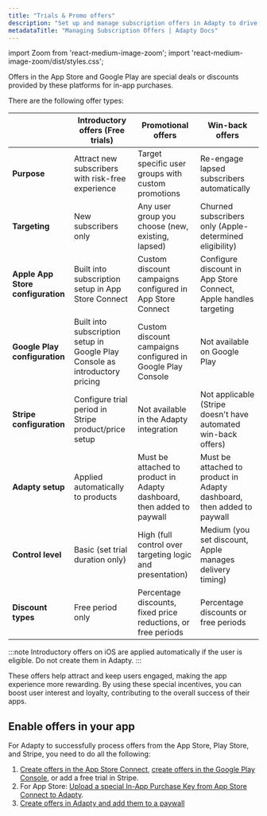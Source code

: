 ```yaml
---
title: "Trials & Promo offers"
description: "Set up and manage subscription offers in Adapty to drive conversions."
metadataTitle: "Managing Subscription Offers | Adapty Docs"
---
```


import Zoom from 'react-medium-image-zoom';
import 'react-medium-image-zoom/dist/styles.css';

Offers in the App Store and Google Play are special deals or discounts provided by these platforms for in-app purchases. 

There are the following offer types:


|  | **Introductory offers (Free trials)**                                            | **Promotional offers**                                                                        | **Win-back offers**                                                        |
|---------|------------------------------------------------------------------------------|-------------------------------------------------------------------------------------------|------------------------------------------------------------------------|
| **Purpose** | Attract new subscribers with risk-free experience                            | Target specific user groups with custom promotions                                        | Re-engage lapsed subscribers automatically                             |
| **Targeting** | New subscribers only                                                         | Any user group you choose (new, existing, lapsed)                                         | Churned subscribers only (Apple-determined eligibility)                |
| **Apple App Store configuration** | Built into subscription setup in App Store Connect                           | Custom discount campaigns configured in App Store Connect                                 | Configure discount in App Store Connect, Apple handles targeting       |
| **Google Play configuration** | Built into subscription setup in Google Play Console as introductory pricing | Custom discount campaigns configured in Google Play Console                               | Not available on Google Play                                           |
| **Stripe configuration** | Configure trial period in Stripe product/price setup                         | Not available in the Adapty integration                                                   | Not applicable (Stripe doesn't have automated win-back offers)         |
| **Adapty setup** | Applied automatically to products                                            | Must be attached to product in Adapty dashboard, then added to paywall                    | Must be attached to product in Adapty dashboard, then added to paywall |
| **Control level** | Basic (set trial duration only)                                              | High (full control over targeting logic and presentation)                                 | Medium (you set discount, Apple manages delivery timing)               |
| **Discount types** | Free period only                                                             | Percentage discounts, fixed price reductions, or free periods                             | Percentage discounts or free periods                                   |

:::note
Introductory offers on iOS are applied automatically if the user is eligible. Do not create them in Adapty.
:::

These offers help attract and keep users engaged, making the app experience more rewarding. By using these special incentives, you can boost user interest and loyalty, contributing to the overall success of their apps.

## Enable offers in your app

For Adapty to successfully process offers from the App Store, Play Store, and Stripe, you need to do all the following:

1. [Create offers in the App Store Connect](app-store-offers), [create offers in the Google Play Console](google-play-offers), or add a free trial in Stripe.
2. For App Store: [Upload a special In-App Purchase Key from App Store Connect to Adapty](app-store-connection-configuration#step-4-for-trials-and-special-offers--set-up-promotional-offers).
3. [Create offers in Adapty and add them to a paywall](create-offer)